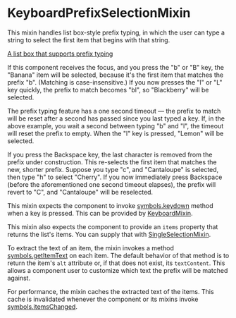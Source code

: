 # KeyboardPrefixSelectionMixin

This mixin handles list box-style prefix typing, in which the user can type a
string to select the first item that begins with that string.

[A list box that supports prefix typing](/demos/listBox.html)

If this component receives the focus, and you press the "b" or "B"
key, the "Banana" item will be selected, because it's the first item that
matches the prefix "b". (Matching is case-insensitive.) If you now
presses the "l" or "L" key quickly, the prefix to match becomes "bl", so
"Blackberry" will be selected.

The prefix typing feature has a one second timeout — the prefix to match
will be reset after a second has passed since you last typed a key.
If, in the above example, you wait a second between typing "b" and
"l", the timeout will reset the prefix to empty. When the "l" key is pressed,
"Lemon" will be selected.

If you press the Backspace key, the last character is removed from the prefix
under construction. This re-selects the first item that matches the new, shorter
prefix. Suppose you type "c", and "Cantaloupe" is selected, then type "h" to
select "Cherry". If you now immediately press Backspace (before the
aforementioned one second timeout elapses), the prefix will revert to "C", and
"Cantaloupe" will be reselected.

This mixin expects the component to invoke [symbols.keydown](symbols#keydown)
method when a key is pressed. This can be provided by
[KeyboardMixin](KeyboardMixin).

This mixin also expects the component to provide an `items` property that
returns the list's items. You can supply that with
[SingleSelectionMixin](SingleSelectionMixin).

To extract the text of an item, the mixin invokes a method
[symbols.getItemText](symbols#getItemText) on each item. The default behavior of
that method is to return the item's `alt` attribute or, if that does not exist,
its `textContent`. This allows a component user to customize which text the
prefix will be matched against.

For performance, the mixin caches the extracted text of the items. This cache is
invalidated whenever the component or its mixins invoke
[symbols.itemsChanged](symbols#itemsChanged).
